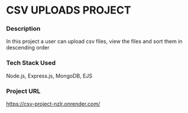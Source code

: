 # CSV UPLOADS PROJECT

### Description

In this project a user can upload csv files, view the files and sort them in descending order

### Tech Stack Used

Node.js, Express.js, MongoDB, EJS

### Project URL

https://csv-project-nzlr.onrender.com/
